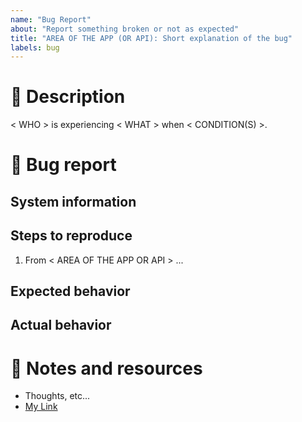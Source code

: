 ```yaml
---
name: "Bug Report"
about: "Report something broken or not as expected"
title: "AREA OF THE APP (OR API): Short explanation of the bug"
labels: bug
---
```


<!-- Help us help you. The more you fill out, the faster we fix it. -->

# 📖 Description

<!--
A brief summary of this bug.
Consider using the template below, but write your own if appropriate.

WHO: A user? An MSSP? An Analyst? A Perch employee?
WHAT: Does the app not load? Bad API response? Confusing experience?
CONDITION(S): Does this happen all the time? Only under certain conditions?
-->

< WHO > is experiencing < WHAT > when < CONDITION(S) >.

# 🐞 Bug report

<!-- Don't forget to use severity:(low/med/high) tags. -->

## System information

<!--
Is there anything specific about your environment we should know?
Is this bug specific to windows? Chrome? A certain organization or community?
-->

## Steps to reproduce

<!--
Describe how you got this error, or we may not be able to fix it.

EXAMPLE:

1. From the General Settings page, click Demographics
2. Select more than one industry
-->

1. From < AREA OF THE APP OR API > ...

## Expected behavior

<!-- What did you think it would / should do? -->

## Actual behavior

<!-- What did it actually do? ( this is the bug ) -->

# 📝 Notes and resources

<!-- A list of helpful resources: thoughts, docs, mockups, libs, slacks, etc -->

- Thoughts, etc...
- [My Link](https://...)
